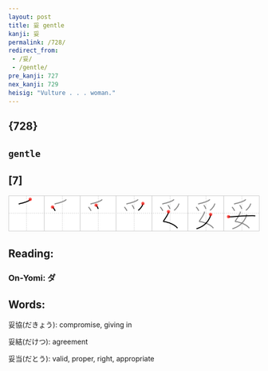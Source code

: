 ```yaml
---
layout: post
title: 妥 gentle
kanji: 妥
permalink: /728/
redirect_from:
 - /妥/
 - /gentle/
pre_kanji: 727
nex_kanji: 729
heisig: "Vulture . . . woman."
---
```


## {728}

## `gentle`

## [7]

<div class="stroke"><img src="../images/E5A6A5.png" /></div>

## Reading:

### On-Yomi: ダ

## Words:

妥協(だきょう): compromise, giving in

妥結(だけつ): agreement

妥当(だとう): valid, proper, right, appropriate
